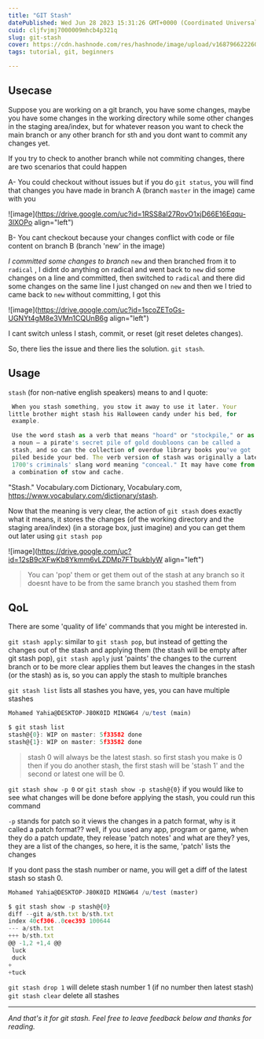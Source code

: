 ```yaml
---
title: "GIT Stash"
datePublished: Wed Jun 28 2023 15:31:26 GMT+0000 (Coordinated Universal Time)
cuid: cljfvjmj7000009mhcb4p321q
slug: git-stash
cover: https://cdn.hashnode.com/res/hashnode/image/upload/v1687966222602/8d143f93-1c26-4a27-a57c-07c2eab39aec.png
tags: tutorial, git, beginners

---
```


## Usecase

Suppose you are working on a git branch, you have some changes, maybe you have some changes in the working directory while some other changes in the staging area/index, but for whatever reason you want to check the main branch or any other branch for sth and you dont want to commit any changes yet.

If you try to check to another branch while not commiting changes, there are two scenarios that could happen

A- You could checkout without issues but if you do `git status`, you will find that changes you have made in branch A (branch `master` in the image) came with you

![image](https://drive.google.com/uc?id=1RSS8aI27RovO1xjD66E16Eqqu-3lXOPo align="left")

B- You cant checkout because your changes conflict with code or file content on branch B (branch 'new' in the image)

*I committed some changes to branch* `new` and then branched from it to `radical` , I didnt do anything on radical and went back to `new` did some changes on a line and committed, then switched to `radical` and there did some changes on the same line I just changed on `new` and then we I tried to came back to `new` without committing, I got this

![image](https://drive.google.com/uc?id=1scoZEToGs-UGNYt4gM8e3VMn1CQUnB6g align="left")

I cant switch unless I stash, commit, or reset (git reset deletes changes).

So, there lies the issue and there lies the solution. `git stash`.

## Usage

`stash` (for non-native english speakers) means to and I quote:

```javascript
 When you stash something, you stow it away to use it later. Your
little brother might stash his Halloween candy under his bed, for
 example.
```

```javascript
 Use the word stash as a verb that means "hoard" or "stockpile," or as
 a noun — a pirate's secret pile of gold doubloons can be called a
 stash, and so can the collection of overdue library books you've got
 piled beside your bed. The verb version of stash was originally a late
 1700's criminals' slang word meaning "conceal." It may have come from
 a combination of stow and cache.
```

"Stash." Vocabulary.com Dictionary, Vocabulary.com, https://www.vocabulary.com/dictionary/stash.

Now that the meaning is very clear, the action of `git stash` does exactly what it means, it stores the changes (of the working directory and the staging area/index) (in a storage box, just imagine) and you can get them out later using `git stash pop`

![image](https://drive.google.com/uc?id=12sB9cXFwKb8Ykmm6vLZDMp7FTbukbIyW align="left")

> You can 'pop' them or get them out of the stash at any branch so it doesnt have to be from the same branch you stashed them from

## QoL

There are some 'quality of life' commands that you might be interested in.

`git stash apply`: similar to `git stash pop`, but instead of getting the changes out of the stash and applying them (the stash will be empty after git stash pop), `git stash apply` just 'paints' the changes to the current branch or to be more clear applies them but leaves the changes in the stash (or the stash) as is, so you can apply the stash to multiple branches

`git stash list` lists all stashes you have, yes, you can have multiple stashes

```javascript
Mohamed Yahia@DESKTOP-J80K0ID MINGW64 /u/test (main)

$ git stash list
stash@{0}: WIP on master: 5f33582 done
stash@{1}: WIP on master: 5f33582 done
```

> stash 0 will always be the latest stash. so first stash you make is 0 then if you do another stash, the first stash will be 'stash 1' and the second or latest one will be 0.

`git stash show -p 0` or `git stash show -p stash@{0}` if you would like to see what changes will be done before applying the stash, you could run this command

`-p` stands for patch so it views the changes in a patch format, why is it called a patch format?? well, if you used any app, program or game, when they do a patch update, they release 'patch notes' and what are they? yes, they are a list of the changes, so here, it is the same, 'patch' lists the changes

If you dont pass the stash number or name, you will get a diff of the latest stash so stash 0.

```javascript
Mohamed Yahia@DESKTOP-J80K0ID MINGW64 /u/test (master)

$ git stash show -p stash@{0}
diff --git a/sth.txt b/sth.txt
index 40cf306..0cec393 100644
--- a/sth.txt
+++ b/sth.txt
@@ -1,2 +1,4 @@
 luck
 duck
+
+tuck
```

`git stash drop 1` will delete stash number 1 (if no number then latest stash) `git stash clear` delete all stashes

---

*And that's it for git stash. Feel free to leave feedback below and thanks for reading.*